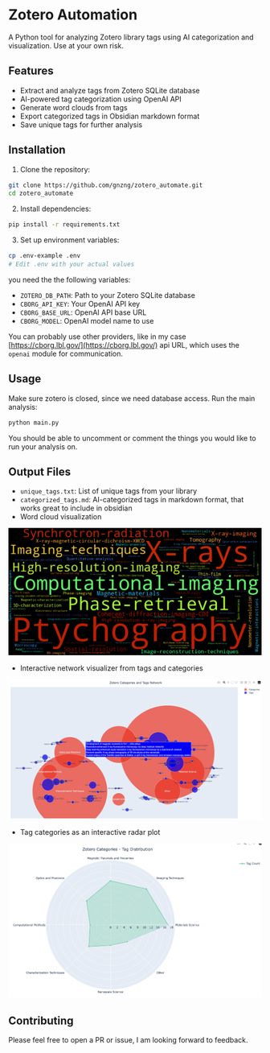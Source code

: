 # Zotero Automation

A Python tool for analyzing Zotero library tags using AI categorization and visualization. Use at your own risk. 

## Features

- Extract and analyze tags from Zotero SQLite database
- AI-powered tag categorization using OpenAI API
- Generate word clouds from tags
- Export categorized tags in Obsidian markdown format
- Save unique tags for further analysis

## Installation

1. Clone the repository:
```bash
git clone https://github.com/gnzng/zotero_automate.git
cd zotero_automate
```

2. Install dependencies:
```bash
pip install -r requirements.txt
```

3. Set up environment variables:
```bash
cp .env-example .env
# Edit .env with your actual values
```

you need the the following variables:
- `ZOTERO_DB_PATH`: Path to your Zotero SQLite database
- `CBORG_API_KEY`: Your OpenAI API key
- `CBORG_BASE_URL`: OpenAI API base URL
- `CBORG_MODEL`: OpenAI model name to use

You can probably use other providers, like in my case [https://cborg.lbl.gov/](https://cborg.lbl.gov/) api URL, which uses the `openai` module for communication.

## Usage

Make sure zotero is closed, since we need database access. Run the main analysis:
```bash
python main.py
```

You should be able to uncomment or comment the things you would like to run your analysis on. 


## Output Files

- `unique_tags.txt`: List of unique tags from your library
- `categorized_tags.md`: AI-categorized tags in markdown format, that works great to include in obsidian
- Word cloud visualization

![wordcloud](example_imgs/example_wordcloud.png)

- Interactive network visualizer from tags and categories 

![network](example_imgs/example_network.png)

- Tag categories as an interactive radar plot

![radar](example_imgs/example_radar.png)

## Contributing

Please feel free to open a PR or issue, I am looking forward to feedback.
